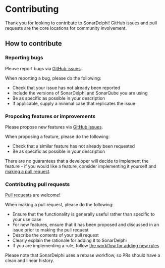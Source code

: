 # Contributing

Thank you for looking to contribute to SonarDelphi! GitHub issues and pull requests are the core
locations for community involvement.

## How to contribute

### Reporting bugs

Please report bugs via [GitHub issues](https://github.com/integrated-application-development/sonar-delphi/issues).

When reporting a bug, please do the following:

* Check that your issue has not already been reported
* Include the versions of SonarDelphi and SonarQube you are using
* Be as specific as possible in your description
* If applicable, supply a minimal case that replicates the issue

### Proposing features or improvements

Please propose new features via [GitHub issues](https://github.com/integrated-application-development/sonar-delphi/issues).

When proposing a feature, please do the following:

* Check that a similar feature has not already been requested
* Be as specific as possible in your description

There are no guarantees that a developer will decide to implement the feature - if you would like a
feature, consider implementing it yourself and [making a pull request](#making-pull-requests).

### Contributing pull requests

[Pull requests](https://github.com/integrated-application-development/sonar-delphi/pulls) are welcome!

When making a pull request, please do the following:

* Ensure that the functionality is generally useful rather than specific to your use case
* For new features, ensure that it has been proposed and discussed in an issue prior to making the pull request
* Describe the contents of your pull request
* Clearly explain the rationale for adding it to SonarDelphi
* If you are implementing a rule, follow [the workflow for adding new rules](ADDING_NEW_RULES.md)

Please note that SonarDelphi uses a rebase workflow, so PRs should have a clean and linear history.